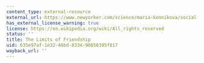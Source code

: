 ```yaml
---
content_type: external-resource
external_url: https://www.newyorker.com/science/maria-konnikova/social-media-affect-math-dunbar-number-friendships
has_external_license_warning: true
license: https://en.wikipedia.org/wiki/All_rights_reserved
status: ''
title: The Limits of Friendship
uid: 635e97af-1e32-46bd-8334-98656395f817
wayback_url: ''
---
```

